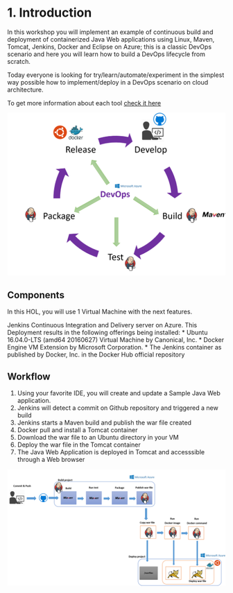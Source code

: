 # 1. Introduction
In this workshop you will implement an example of continuous build and deployment of containerized Java Web applications using Linux, Maven, Tomcat, Jenkins, Docker and Eclipse on Azure; this is a classic DevOps scenario and here you will learn how to build a DevOps lifecycle from scratch.

Today everyone is looking for try/learn/automate/experiment in the simplest way possible how to implement/deploy in a DevOps scenario on cloud architecture.

To get more information about each tool [check it here](https://xebialabs.com/the-ultimate-devops-tool-chest/)

![](./images/0.0.i001.png)

## Components
In this HOL, you will use 1 Virtual Machine with the next features.

Jenkins Continuous Integration and Delivery server on Azure. This Deployment results in the following offerings being installed:
    * Ubuntu 16.04.0-LTS (amd64 20160627) Virtual Machine by Canonical, Inc.
    * Docker Engine VM Extension by Microsoft Corporation.
    * The Jenkins container as published by Docker, Inc. in the Docker Hub official repository


## Workflow 

1. Using your favorite IDE, you will create and update a Sample Java Web application.
2. Jenkins will detect a commit on Github repository and triggered a new build
3. Jenkins starts a Maven build and publish the war file created
4. Docker pull and install a Tomcat container 
5. Download the war file to an Ubuntu directory in your VM
5. Deploy the war file in the Tomcat container
7. The Java Web Application is deployed in Tomcat and accesssible through a Web browser

![](./images/0.0.i002.png)